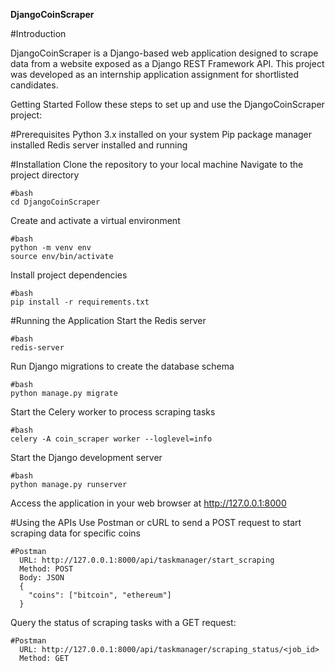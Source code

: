 **DjangoCoinScraper**

#Introduction

DjangoCoinScraper is a Django-based web application designed to scrape data from a website exposed as a Django REST Framework API. This project was developed as an internship application assignment for shortlisted candidates.

Getting Started
Follow these steps to set up and use the DjangoCoinScraper project:

#Prerequisites
  Python 3.x installed on your system
  Pip package manager installed
  Redis server installed and running

#Installation
  Clone the repository to your local machine
  Navigate to the project directory
  
    #bash
    cd DjangoCoinScraper
  
  Create and activate a virtual environment

    #bash
    python -m venv env
    source env/bin/activate
    
  Install project dependencies

    #bash
    pip install -r requirements.txt


#Running the Application
  Start the Redis server

    #bash
    redis-server
    
  Run Django migrations to create the database schema

    #bash
    python manage.py migrate
    
  Start the Celery worker to process scraping tasks

    #bash
    celery -A coin_scraper worker --loglevel=info

  Start the Django development server

    #bash
    python manage.py runserver
    
  Access the application in your web browser at http://127.0.0.1:8000

#Using the APIs
  Use Postman or cURL to send a POST request to start scraping data for specific coins

    #Postman
      URL: http://127.0.0.1:8000/api/taskmanager/start_scraping
      Method: POST
      Body: JSON
      {
        "coins": ["bitcoin", "ethereum"]
      }
      
  Query the status of scraping tasks with a GET request:

    #Postman
      URL: http://127.0.0.1:8000/api/taskmanager/scraping_status/<job_id>
      Method: GET
